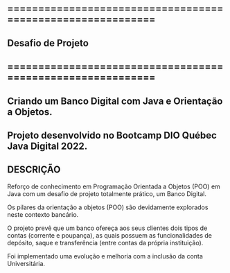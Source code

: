 
## ===========================================================
## 
##                             Desafio de Projeto
## 
## ===========================================================
##          Criando um Banco Digital com Java e Orientação a Objetos.
##     Projeto desenvolvido no Bootcamp DIO Québec Java Digital 2022.

##                                DESCRIÇÃO

Reforço de conhecimento em Programação Orientada a Objetos (POO) em Java com um desafio de projeto totalmente prático, um Banco Digital. 

Os pilares da orientação a objetos (POO) são devidamente explorados neste contexto bancário.

O projeto prevê que um banco ofereça aos seus clientes dois tipos de contas (corrente e poupança), as quais possuem as funcionalidades de depósito, saque e transferência (entre contas da própria instituição). 

Foi implementado uma evolução e melhoria com a inclusão da conta Universitária.

